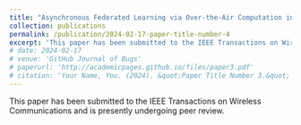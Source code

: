 ```yaml
---
title: "Asynchronous Federated Learning via Over-the-Air Computation in LEO Satellite Networks"
collection: publications
permalink: /publication/2024-02-17-paper-title-number-4
excerpt: 'This paper has been submitted to the IEEE Transactions on Wireless Communications and is presently undergoing peer review.'
# date: 2024-02-17
# venue: 'GitHub Journal of Bugs'
# paperurl: 'http://academicpages.github.io/files/paper3.pdf'
# citation: 'Your Name, You. (2024). &quot;Paper Title Number 3.&quot; <i>GitHub Journal of Bugs</i>. 1(3).'
---
```


This paper has been submitted to the IEEE Transactions on Wireless Communications and is presently undergoing peer review.